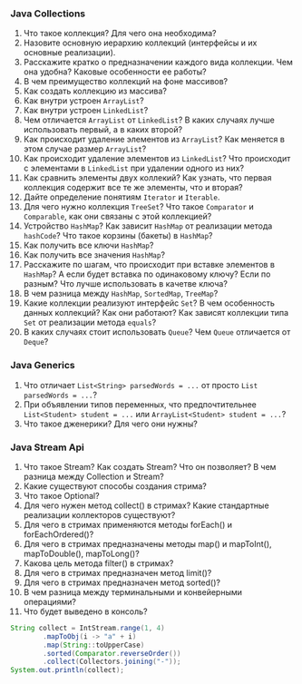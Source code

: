 ### Java Collections
1. Что такое коллекция? Для чего она необходима?
1. Назовите основную иерархию коллекций (интерфейсы и их основные реализации).
1. Расскажите кратко о предназначении каждого вида коллекции. Чем она удобна? Каковые особенности ее работы?
1. В чем преимущество коллекций на фоне массивов?
1. Как создать коллекцию из массива?
1. Как внутри устроен `ArrayList`?
1. Как внутри устроен `LinkedList`? 
1. Чем отличается `ArrayList` от `LinkedList`? В каких случаях лучше использовать первый, а в каких второй?
1. Как происходит удаление элементов из `ArrayList`? Как меняется в этом случае размер `ArrayList`?
1. Как происходит удаление элементов из `LinkedList`? Что происходит с элементами в `LinkedList` при удалении одного из них?
1. Как сравнить элементы двух коллекий? Как узнать, что первая коллекция содержит все те же элементы, что и вторая?
1. Дайте определение понятиям `Iterator` и `Iterable`.
1. Для чего нужно коллекция `TreeSet`? Что такое `Comparator` и `Comparable`, как они связаны с этой коллекцией?
1. Устройство `HashMap`? Как зависит `HashMap` от реализации метода `hashCode`? Что такое корзины (бакеты) в `HashMap`?
1. Как получить все ключи `HashMap`?
1. Как получить все значения `HashMap`?
1. Расскажите по шагам, что происходит при вставке элементов в `HashMap`? А если будет вставка по одинаковому ключу? Если по разным? Что лучше использовать в качетве ключа?
1. В чем разница между `HashMap`, `SortedMap`, `TreeMap`?
1. Какие коллекции реализуют интерфейс `Set`? В чем особенность данных коллекций? Как они работают? Как зависят коллекции типа `Set` от реализации метода `equals`?
1. В каких случаях стоит использовать `Queue`? Чем `Queue` отличается от `Deque`?

### Java Generics
1. Что отличает `List<String> parsedWords = ...` от просто `List parsedWords = ...`?
1. При объявлении типов переменных, что предпочтительнее `List<Student> student = ...` или `ArrayList<Student> student = ...`?
1. Что такое дженерики? Для чего они нужны?

### Java Stream Api
1. Что такое Stream? Как создать Stream? Что он позволяет? В чем разница между Collection и Stream?
1. Какие существуют способы создания стрима?
1. Что такое Optional?
1. Для чего нужен метод collect() в стримах? Какие стандартные реализации коллекторов существуют?
1. Для чего в стримах применяются методы forEach() и forEachOrdered()?
1. Для чего в стримах предназначены методы map() и mapToInt(), mapToDouble(), mapToLong()?
1. Какова цель метода filter() в стримах?
1. Для чего в стримах предназначен метод limit()?
1. Для чего в стримах предназначен метод sorted()?
1. В чем разница между терминальными и конвейерными операциями?
1. Что будет выведено в консоль?
```java
String collect = IntStream.range(1, 4)
        .mapToObj(i -> "a" + i)
        .map(String::toUpperCase)
        .sorted(Comparator.reverseOrder())
        .collect(Collectors.joining("-"));
System.out.println(collect);
```